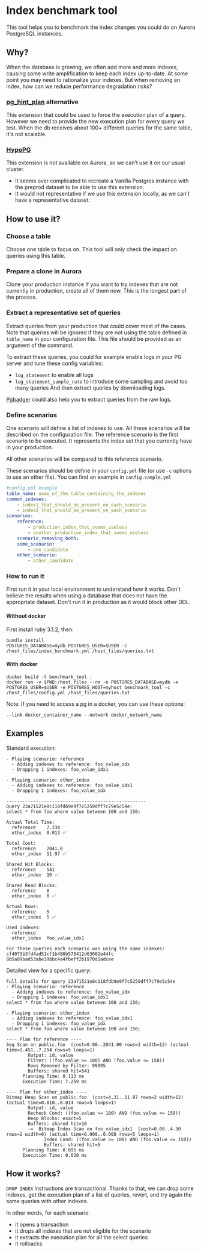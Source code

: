 # Index benchmark tool

This tool helps you to benchmark the index changes you could do on Aurora PostgreSQL instances. 

## Why?

When the database is growing, we often add more and more indexes, causing some write amplification to keep each index up-to-date. At some point you may need to rationalize your indexes. But when removing an index, how can we reduce performance degradation risks?

### [pg_hint_plan](https://github.com/ossc-db/pg_hint_plan) alternative

This extension that could be used to force the execution plan of a query. However we need to provide the new execution plan for every query we test. When the db receives about 100+ different queries for the same table, it's not scalable.

### [HypoPG](https://github.com/HypoPG/hypopg)

This extension is not available on Aurora, so we can’t use it on our usual cluster.

- It seems over complicated to recreate a Vanilla Postgres instance with the preprod dataset to be able to use this extension.
- It would not representative if we use this extension locally, as we can’t have a representative dataset.

## How to use it?

### Choose a table

Choose one table to focus on. This tool will only check the impact on queries using this table.

### Prepare a clone in Aurora

Clone your production instance
If you want to try indexes that are not currently in production, create all of them now. This is the longest part of the process.

### Extract a representative set of queries

Extract queries from your production that could cover most of the cases. Note that queries will be ignored if they are not using the table defined in `table_name` in your configuration file. This file should be provided as an argument of the command.

To extract these queries, you could for example enable logs in your PG server and tune these config variables:
- `log_statement` to enable all logs
- `log_statement_sample_rate` to introduce some sampling and avoid too many queries
And then extract queries by downloading logs.

[Pgbadger](https://pgbadger.darold.net/) could also help you to extract queries from the raw logs.

### Define scenarios

One scenario will define a list of indexes to use.
All these scenarios will be described on the configuration file.
The reference scenario is the first scenario to be executed. It represents the index set that you currently have in your production.

All other scenarios will be compared to this reference scenario.

These scenarios should be define in your `config.yml` file (or use `-c` options to use an other file).
You can find an example in `config.sample.yml`

```yml
#config.yml example
table_name: name_of_the_table_containing_the_indexes
common_indexes:
    - index1_that_should_be_present_on_each_scenario
    - index2_that_should_be_present_on_each_scenario
scenarios:
    reference:
        - production_index_that_seems_useless
        - another_production_index_that_seems_useless
    scenario_removing_both:
    some_scenario:
        - one_candidate
    other_scenario:
        - other_candidate
```

### How to run it
First run it in your local environment to understand how it works.
Don't believe the results when using a database that does not have the appropriate dataset.
Don't run it in production as it would block other DDL.
#### Without docker
First install ruby 3.1.2, then:

```shell
bundle install
POSTGRES_DATABASE=mydb POSTGRES_USER=$USER -c /host_files/index_benchmark.yml /host_files/queries.txt
```

#### With docker

```shell
docker build -t benchmark_tool .
docker run -v $PWD:/host_files --rm -e POSTGRES_DATABASE=mydb -e POSTGRES_USER=$USER -e POSTGRES_HOST=myhost benchmark_tool -c /host_files/config.yml /host_files/queries.txt
```

Note:
If you need to access a pg in a docker, you can use these options:
```shell
--link docker_container_name --network docker_network_name
```

## Examples

Standard execution:
```text
- Playing scenario: reference
  - Adding indexes to reference: foo_value_idx
  - Dropping 1 indexes: foo_value_idx1

- Playing scenario: other_index
  - Adding indexes to reference: foo_value_idx1
  - Dropping 1 indexes: foo_value_idx

----------------------------------------------------
Query 23a71521e8c118fdb9e9f7c5259dff7c79e5c54e:
select * from foo where value between 100 and 150;

Actual Total Time:
  reference    7.234
  other_index  0.013 ✅

Total Cost:
  reference    2041.0
  other_index  11.97 ✅

Shared Hit Blocks:
  reference    541
  other_index  10 ✅

Shared Read Blocks:
  reference    0
  other_index  0 ✅

Actual Rows:
  reference    5
  other_index  5 ✅

Used indexes:
  reference    
  other_index  foo_value_idx1

For these queries each scenario was using the same indexes: cf4073b3fd4ad51cf1b486b575412d63002e44fc 8b5a89bad53abe39bbc4a4fbeff2b1970d1adcee
```

Detailed view for a specific query:
```text
Full details for query 23a71521e8c118fdb9e9f7c5259dff7c79e5c54e
- Playing scenario: reference
  - Adding indexes to reference: foo_value_idx
  - Dropping 1 indexes: foo_value_idx1
select * from foo where value between 100 and 150;

- Playing scenario: other_index
  - Adding indexes to reference: foo_value_idx1
  - Dropping 1 indexes: foo_value_idx
select * from foo where value between 100 and 150;

---- Plan for reference ----
Seq Scan on public.foo  (cost=0.00..2041.00 rows=2 width=12) (actual time=1.451..7.254 rows=5 loops=1)
        Output: id, value
        Filter: ((foo.value >= 100) AND (foo.value <= 150))
        Rows Removed by Filter: 99995
        Buffers: shared hit=541
      Planning Time: 0.113 ms
      Execution Time: 7.259 ms

---- Plan for other_index ----
Bitmap Heap Scan on public.foo  (cost=4.31..11.97 rows=2 width=12) (actual time=0.010..0.014 rows=5 loops=1)
        Output: id, value
        Recheck Cond: ((foo.value >= 100) AND (foo.value <= 150))
        Heap Blocks: exact=5
        Buffers: shared hit=10
        ->  Bitmap Index Scan on foo_value_idx1  (cost=0.00..4.30 rows=2 width=0) (actual time=0.008..0.008 rows=5 loops=1)
              Index Cond: ((foo.value >= 100) AND (foo.value <= 150))
              Buffers: shared hit=5
      Planning Time: 0.095 ms
      Execution Time: 0.020 ms
```

## How it works?

`DROP INDEX` instructions are transactional. Thanks to that, we can drop some indexes, get the execution plan of a list of queries, revert, and try again the same queries with other indexes.

In other words, for each scenario:
- it opens a transaction
- it drops all indexes that are not eligible for the scenario
- it extracts the execution plan for all the select queries
- it rollbacks

